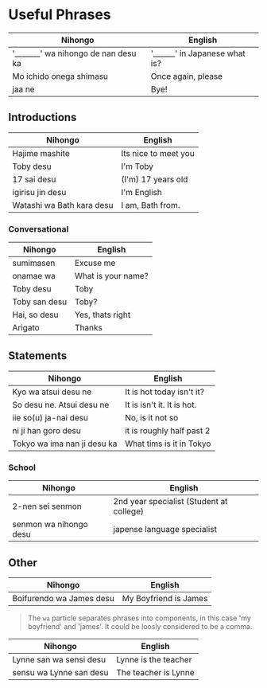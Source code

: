 # Useful Phrases


| Nihongo   | English |
| --------- | ------- |
| '_______' wa nihongo de nan desu ka| '______' in Japanese what is?
| Mo ichido onega shimasu | Once again, please
| jaa ne| Bye!


## Introductions

| Nihongo   | English |
| --------- | ------- |
| Hajime mashite | Its nice to meet you
| Toby desu | I'm Toby
| 17 sai desu | (I'm) 17 years old
| igirisu jin desu | I'm English
| Watashi wa Bath kara desu | I am, Bath from.

### Conversational

| Nihongo   | English |
| --------- | ------- |
| sumimasen  | Excuse me |
| onamae wa  | What is your name? |
| Toby desu   | Toby |
| Toby san desu | Toby? |
| Hai, so desu | Yes, thats right |
| Arigato | Thanks |


## Statements

| Nihongo   | English |
| --------- | ------- |
| Kyo wa atsui desu ne | It is hot today isn't it?
| So desu ne. Atsui desu ne | It is isn't it. It is hot.
| iie so(u) ja-nai desu | No, is it not so
| ni ji han goro desu | it is roughly half past 2 |
| Tokyo wa ima nan ji desu ka | What tims is it in Tokyo


### School

| Nihongo   | English |
| --------- | ------- |
| 2-nen sei senmon| 2nd year specialist (Student at college)
| senmon wa nihongo desu | japense language specialist

## Other


| Nihongo   | English |
| --------- | ------- |
| Boifurendo wa James desu | My Boyfriend is James

> The `wa` particle separates phrases into components, in this case 'my boyfriend' and 'james'. It could be loosly considered to be a comma.


| Nihongo   | English |
| --------- | ------- |
| Lynne san wa sensi desu | Lynne is the teacher
| sensu wa Lynne san desu | The teacher is Lynne